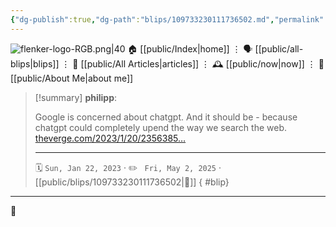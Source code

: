 ```yaml
---
{"dg-publish":true,"dg-path":"blips/109733230111736502.md","permalink":"/blips/109733230111736502/","title":"philipp on mastodon @ 2023-01-22"}
---
```



<div class="transclusion internal-embed is-loaded"><div class="markdown-embed">




![flenker-logo-RGB.png|40](/img/user/attachments/flenker-logo-RGB.png)
🏠 [[public/Index\|home]]  ⋮ 🗣️ [[public/all-blips\|blips]] ⋮  📝 [[public/All Articles\|articles]]  ⋮ 🕰️ [[public/now\|now]] ⋮ 🪪 [[public/About Me\|about me]]


</div></div>


> [!summary] **philipp**:
>
> Google is concerned about chatgpt. And it should be - because chatgpt could completely upend the way we search the web. [theverge.com/2023/1/20/2356385…](https://www.theverge.com/2023/1/20/23563851/google-search-ai-chatbot-demo-chatgpt)
> - - -
>
> 🗓️ <code>Sun, Jan 22, 2023</code>  · ✏️ <code> Fri, May 2, 2025</code>  · [[public/blips/109733230111736502\|🔗]]
{ #blip}


- - -

 👾
